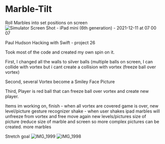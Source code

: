 # Marble-Tilt

Roll Marbles into set positions on screen
![Simulator Screen Shot - iPad mini (6th generation) - 2021-12-11 at 07 00 07](https://user-images.githubusercontent.com/16903935/145681241-49b2f4ad-07ea-4b30-a81e-1e7834ce1459.png)


Paul Hudson Hacking with Swift - project 26

Took most of the code and created my own spin on it.

First, I changed all the walls to silver balls (multiple balls on screen, I can collide with vortex but i cant create a collision with vortex (freeze ball over vortex)

Second, several Vortex become a Smiley Face Picture

Third, Player is red ball that can freeze ball over vortex and create new player.

Items im working on, 
  finish - when all vortex are covered game is over, new level/picture 
  gesture recognizer shake - when user shakes ipad marbles will unfreeze from vortex and free move again 
  new levels/pictures
  size of picture (reduce size of marble and screen so more complex pictures can be created. more marbles

Stretch goal
![IMG_1999](https://user-images.githubusercontent.com/16903935/145681104-afd0d231-0fb5-4c9d-9c7e-9fee667512ef.jpeg)
![IMG_1998](https://user-images.githubusercontent.com/16903935/145681107-a5811968-233d-4cc7-a9c1-29fd2e402d3f.jpeg)
